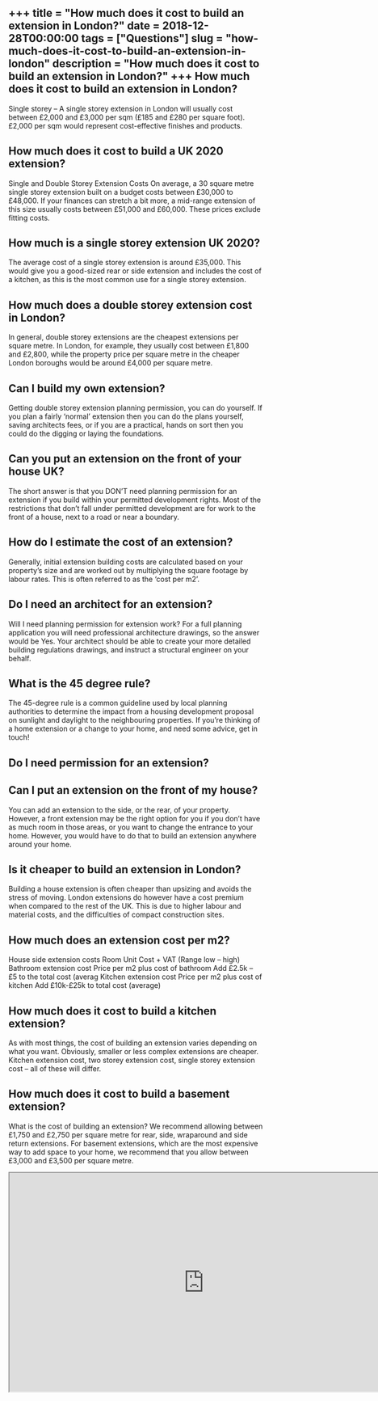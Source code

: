 +++
title = "How much does it cost to build an extension in London?"
date = 2018-12-28T00:00:00
tags = ["Questions"]
slug = "how-much-does-it-cost-to-build-an-extension-in-london"
description = "How much does it cost to build an extension in London?"
+++
How much does it cost to build an extension in London?
------------------------------------------------------

Single storey – A single storey extension in London will usually cost between £2,000 and £3,000 per sqm (£185 and £280 per square foot). £2,000 per sqm would represent cost-effective finishes and products.

How much does it cost to build a UK 2020 extension?
---------------------------------------------------

Single and Double Storey Extension Costs On average, a 30 square metre single storey extension built on a budget costs between £30,000 to £48,000. If your finances can stretch a bit more, a mid-range extension of this size usually costs between £51,000 and £60,000. These prices exclude fitting costs.

How much is a single storey extension UK 2020?
----------------------------------------------

The average cost of a single storey extension is around £35,000. This would give you a good-sized rear or side extension and includes the cost of a kitchen, as this is the most common use for a single storey extension.

How much does a double storey extension cost in London?
-------------------------------------------------------

In general, double storey extensions are the cheapest extensions per square metre. In London, for example, they usually cost between £1,800 and £2,800, while the property price per square metre in the cheaper London boroughs would be around £4,000 per square metre.

Can I build my own extension?
-----------------------------

Getting double storey extension planning permission, you can do yourself. If you plan a fairly ‘normal’ extension then you can do the plans yourself, saving architects fees, or if you are a practical, hands on sort then you could do the digging or laying the foundations.

Can you put an extension on the front of your house UK?
-------------------------------------------------------

The short answer is that you DON’T need planning permission for an extension if you build within your permitted development rights. Most of the restrictions that don’t fall under permitted development are for work to the front of a house, next to a road or near a boundary.

How do I estimate the cost of an extension?
-------------------------------------------

Generally, initial extension building costs are calculated based on your property’s size and are worked out by multiplying the square footage by labour rates. This is often referred to as the ‘cost per m2’.

Do I need an architect for an extension?
----------------------------------------

Will I need planning permission for extension work? For a full planning application you will need professional architecture drawings, so the answer would be Yes. Your architect should be able to create your more detailed building regulations drawings, and instruct a structural engineer on your behalf.

What is the 45 degree rule?
---------------------------

The 45-degree rule is a common guideline used by local planning authorities to determine the impact from a housing development proposal on sunlight and daylight to the neighbouring properties. If you’re thinking of a home extension or a change to your home, and need some advice, get in touch!

Do I need permission for an extension?
--------------------------------------

Can I put an extension on the front of my house?
------------------------------------------------

You can add an extension to the side, or the rear, of your property. However, a front extension may be the right option for you if you don’t have as much room in those areas, or you want to change the entrance to your home. However, you would have to do that to build an extension anywhere around your home.

Is it cheaper to build an extension in London?
----------------------------------------------

Building a house extension is often cheaper than upsizing and avoids the stress of moving. London extensions do however have a cost premium when compared to the rest of the UK. This is due to higher labour and material costs, and the difficulties of compact construction sites.

How much does an extension cost per m2?
---------------------------------------

House side extension costs Room Unit Cost + VAT (Range low – high) Bathroom extension cost Price per m2 plus cost of bathroom Add £2.5k – £5 to the total cost (averag Kitchen extension cost Price per m2 plus cost of kitchen Add £10k-£25k to total cost (average)

How much does it cost to build a kitchen extension?
---------------------------------------------------

As with most things, the cost of building an extension varies depending on what you want. Obviously, smaller or less complex extensions are cheaper. Kitchen extension cost, two storey extension cost, single storey extension cost – all of these will differ.

How much does it cost to build a basement extension?
----------------------------------------------------

What is the cost of building an extension? We recommend allowing between £1,750 and £2,750 per square metre for rear, side, wraparound and side return extensions. For basement extensions, which are the most expensive way to add space to your home, we recommend that you allow between £3,000 and £3,500 per square metre.

<iframe allow="accelerometer; autoplay; clipboard-write; encrypted-media; gyroscope; picture-in-picture" allowfullscreen="" class="__youtube_prefs__  epyt-is-override  no-lazyload" data-no-lazy="1" data-origheight="433" data-origwidth="770" data-skipgform_ajax_framebjll="" height="433" id="_ytid_96180" loading="lazy" src="https://www.youtube.com/embed/T84BwzjugLs?enablejsapi=1&autoplay=0&cc_load_policy=0&cc_lang_pref=&iv_load_policy=1&loop=0&modestbranding=0&rel=1&fs=1&playsinline=0&autohide=2&theme=dark&color=red&controls=1&" title="YouTube player" width="770"></iframe>